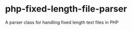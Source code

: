 php-fixed-length-file-parser
============================

A parser class for handling fixed length text files in PHP